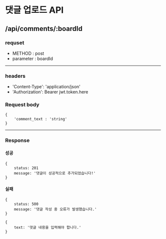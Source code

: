 # 댓글 업로드 API

## /api/comments/:boardId

### requset

- METHOD : post
- parameter : boardId

---

### headers

- 'Content-Type': 'application/json'
- 'Authorization': Bearer jwt.token.here

### Request body

```
{
    'comment_text : 'string'
}
```

---

### Response

#### 성공

```
{
    status: 201
    message: '댓글이 성공적으로 추가되었습니다!'
}
```

#### 실패

```
{
    status: 500
    message: '댓글 작성 중 오류가 발생했습니다.'
}
```

```
{
    text: '댓글 내용을 입력해야 합니다.'
}
```